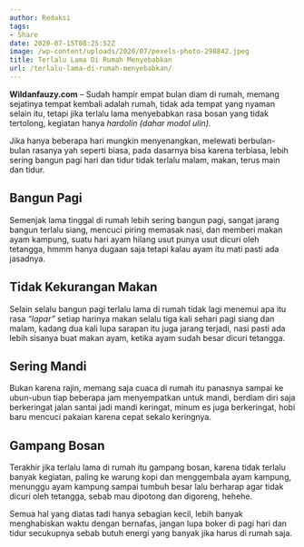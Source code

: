 ```yaml
---
author: Redaksi
tags:
- Share
date: 2020-07-15T08:25:52Z
image: /wp-content/uploads/2020/07/pexels-photo-298842.jpeg
title: Terlalu Lama Di Rumah Menyebabkan
url: /terlalu-lama-di-rumah-menyebabkan/
---
```


**Wildanfauzy.com** &#8211; Sudah hampir empat bulan diam di rumah, memang sejatinya tempat kembali adalah rumah, tidak ada tempat yang nyaman selain itu, tetapi jika terlalu lama menyebabkan rasa bosan yang tidak tertolong, kegiatan hanya _hardolin_ _(dahar modol ulin)._

Jika hanya beberapa hari mungkin menyenangkan, melewati berbulan-bulan rasanya yah seperti biasa, pada dasarnya bisa karena terbiasa, lebih sering bangun pagi hari dan tidur tidak terlalu malam, makan, terus main dan tidur.

## Bangun Pagi

Semenjak lama tinggal di rumah lebih sering bangun pagi, sangat jarang bangun terlalu siang, mencuci piring memasak nasi, dan memberi makan ayam kampung, suatu hari ayam hilang usut punya usut dicuri oleh tetangga, hmmm hanya dugaan saja tetapi kalau ayam itu mati pasti ada jasadnya.

## Tidak Kekurangan Makan

Selain selalu bangun pagi terlalu lama di rumah tidak lagi menemui apa itu rasa _&#8220;lapar&#8221;_ setiap harinya makan selalu tiga kali sehari pagi siang dan malam, kadang dua kali lupa sarapan itu juga jarang terjadi, nasi pasti ada lebih sisanya buat makan ayam, ketika ayam sudah besar dicuri tetangga.

## Sering Mandi

Bukan karena rajin, memang saja cuaca di rumah itu panasnya sampai ke ubun-ubun tiap beberapa jam menyempatkan untuk mandi, berdiam diri saja berkeringat jalan santai jadi mandi keringat, minum es juga berkeringat, hobi baru mencuci pakaian karena cepat sekalo keringnya.

## Gampang Bosan

Terakhir jika terlalu lama di rumah itu gampang bosan, karena tidak terlalu banyak kegiatan, paling ke warung kopi dan menggembala ayam kampung, menunggu ayam kampung sampai tumbuh besar lalu berharap agar tidak dicuri oleh tetangga, sebab mau dipotong dan digoreng, hehehe.

Semua hal yang diatas tadi hanya sebagian kecil, lebih banyak menghabiskan waktu dengan bernafas, jangan lupa boker di pagi hari dan tidur secukupnya sebab butuh energi yang banyak jika harus di rumah saja.